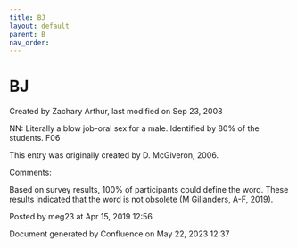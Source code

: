 ```yaml
---
title: BJ
layout: default
parent: B
nav_order:
---
```


# BJ

Created by  Zachary Arthur, last modified on Sep 23, 2008

NN: Literally a blow job-oral sex for a male. Identified by 80% of the students. F06 

This entry was originally created  by D. McGiveron, 2006.

Comments:

Based on survey results, 100% of participants could define the word. These results indicated that the word is not obsolete (M Gillanders, A-F, 2019).

Posted by meg23 at Apr 15, 2019 12:56

Document generated by Confluence on May 22, 2023 12:37


